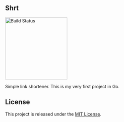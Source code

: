 Shrt
----
[<img src="https://github.com/landmaj/shrt/workflows/deploy/badge.svg" width="200" alt="Build Status">](https://github.com/landmaj/deploy/actions)

Simple link shortener. This is my very first project in Go.

## License

This project is released under the [MIT License](LICENSE).
